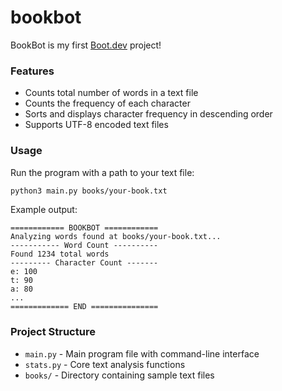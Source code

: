 # bookbot

BookBot is my first [Boot.dev](https://www.boot.dev) project!

### Features

- Counts total number of words in a text file
- Counts the frequency of each character
- Sorts and displays character frequency in descending order
- Supports UTF-8 encoded text files

### Usage

Run the program with a path to your text file:

```bash
python3 main.py books/your-book.txt
```

Example output:
```
============ BOOKBOT ============
Analyzing words found at books/your-book.txt...
----------- Word Count ----------
Found 1234 total words
--------- Character Count -------
e: 100
t: 90
a: 80
...
============= END ===============
```

### Project Structure

- `main.py` - Main program file with command-line interface
- `stats.py` - Core text analysis functions
- `books/` - Directory containing sample text files


